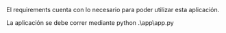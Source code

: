 El requirements cuenta con lo necesario para poder utilizar esta aplicación.

La aplicación se debe correr mediante  python .\app\app.py